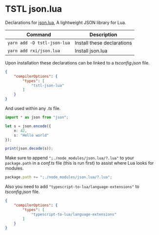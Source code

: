# TSTL json.lua

Declarations for [json.lua](https://github.com/rxi/json.lua), A lightweight JSON library for Lua.


| Command | Description |
|-|-|
| `yarn add -D tstl-json-lua` | Install these declarations |
| `yarn add rxi/json.lua` | Install json.lua |


Upon installation these declarations can be linked to a _tsconfig.json_ file.

```json
{
    "compilerOptions": {
        "types": [
            "tstl-json-lua"
        ]
    }
}
```

And used within any _.ts_ file.

```ts
import * as json from "json";

let s = json.encode({
    n: 42,
    s: "Hello world"
});

print(json.decode(s));
```

Make sure to append `";./node_modules/json.lua/?.lua"` to your `package.path` in a _conf.ts_ file (this is run first) to assist where Lua looks for modules.

```ts
package.path += ";./node_modules/json.lua/?.lua";
```

Also you need to add `"typescript-to-lua/language-extensions"` to _tsconfig.json_ file.
```json
{
    "compilerOptions": {
        "types": [
            "typescript-to-lua/language-extensions"
        ]
    }
}
```